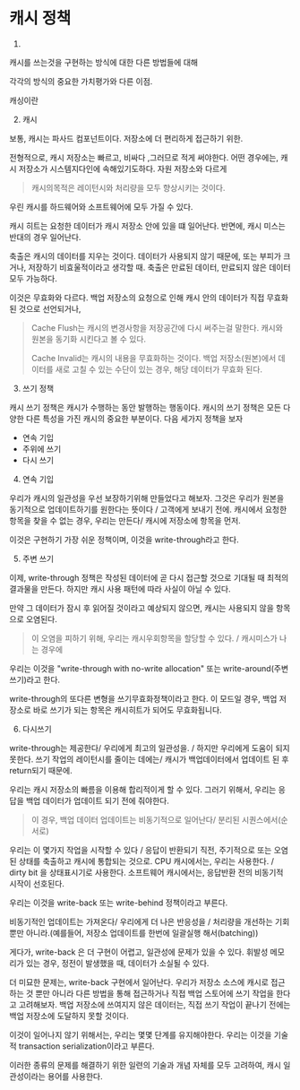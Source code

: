 # 캐시 정책

1. 

캐시를 쓰는것을 구현하는 방식에 대한 다른 방법들에 대해

각각의 방식의 중요한 가치평가와 다른 이점.

캐싱이란

2. 캐시

보통, 캐시는 파사드 컴포넌트이다. 저장소에 더 편리하게 접근하기 위한.

전형적으로, 캐시 저장소는 빠르고, 비싸다 ,그러므로 적게 써야한다. 어떤 경우에는, 캐시 저장소가 시스템지다인에 속해있기도하다. 자원 저장소와 다르게

> 캐시의목적은 레이턴시와 처리량을 모두 향상시키는 것이다.

우린 캐시를 하드웨어와 소프트웨어에 모두 가질 수 있다. 

캐시 히트는 요청한 데이터가 캐시 저장소 안에 있을 떄 일어난다. 반면에, 캐시 미스는 반대의 경우 일어난다.

축출은 캐시의 데이터를 지우는 것이다. 데이터가 사용되지 않기 때문에, 또는 부피가 크거나, 저장하기 비효울적이라고 생각할 때. 축출은 만료된 데이터, 만료되지 않은 데이터 모두 가능하다.

이것은 무효화와 다르다. 백업 저장소의 요청으로 인해 캐시 안의 데이터가 직접 무효화 된 것으로 선언되거나, 

> Cache Flush는 캐시의 변경사항을 저장공간에 다시 써주는걸 말한다. 캐시와 원본을 동기화 시킨다고 볼 수 있다.
>
> Cache Invalid는 캐시의 내용을 무효화하는 것이다. 백업 저장소(원본)에서 데이터를 새로 고칠 수 있는 수단이 있는 경우, 해당 데이터가 무효화 된다.

3. 쓰기 정책

캐시 쓰기 정책은 캐시가 수행하는 동안 발행하는 행동이다. 캐시의 쓰기 정책은 모든 다양한 다른 특성을 가진 캐시의 중요한 부분이다. 다음 세가지 정책을 보자

- 연속 기입
- 주위에 쓰기
- 다시 쓰기

4. 연속 기입

우리가 캐시의 일관성을 우선 보장하기위해 만들었다고 해보자. 그것은 우리가 원본을 동기적으로 업데이트하기를 원한다는 뜻이다 / 고객에게 보내기 전에. 캐시에서 요청한 항목을 찾을 수 없는 경우, 우리는 만든다/ 캐시에 저장소에 항목을 먼저.

이것은 구현하기 가장 쉬운 정책이며, 이것을 write-through라고 한다.

5. 주변 쓰기

이제, write-through 정책은 작성된 데이터에 곧 다시 접근할 것으로 기대될 때 최적의 결과물을 만든다. 하지만 캐시 사용 패턴에 따라 사실이 아닐 수 있다. 

만약 그 데이터가 잠시 후 읽어질 것이라고 예상되지 않으면, 캐시는 사용되지 않을 항목으로 오염된다. 

> 이 오염을 피하기 위해, 우리는 캐시우회항목을 할당할 수 있다. / 캐시미스가 나는 경우에

우리는 이것을 "write-through with no-write allocation" 또는 write-around(주변쓰기)라고 한다.

write-through의 또다른 변형을 쓰기무효화정책이라고 한다. 이 모드일 경우, 백업 저장소로 바로 쓰기가 되는 항목은 캐시히트가 되어도 무효화됩니다.

6. 다시쓰기

write-through는 제공한다/ 우리에게 최고의 일관성을. / 하지만 우리에게 도움이 되지 못한다. 쓰기 작업의 레이턴시를 줄이는 데에는/ 캐시가 백업데이터에서 업데이트 된 후 return되기 때문에. 

우리는 캐시 저장소의 빠름을 이용해 합리적이게 할 수 있다. 그러기 위해서, 우리는 응답을 백업 데이터가 업데이트 되기 전에 줘야한다. 

> 이 경우, 백업 데이터 업데이트는 비동기적으로 일어난다/ 분리된 시퀀스에서(순서로)

우리는 이 몇가지 작업을 시작할 수 있다 / 응답이 반환되기 직전, 주기적으로 또는 오염된 상태를 축출하고 캐시에 통합되는 것으로. CPU 캐시에서는, 우리는 사용한다. / dirty bit 을 상태표시기로 사용한다. 소프트웨어 캐시에서는, 응답반환 전의 비동기적 시작이 선호된다. 

우리는 이것을 write-back 또는 write-behind 정책이라고 부른다.

비동기적인 업데이트는 가져온다/ 우리에게 더 나은 반응성을 / 처리량을 개선하는 기회 뿐만 아니라.(예를들어, 저장소 업데이트를 한번에 일괄실행 해서(batching))

게다가, write-back 은 더 구현이 어렵고, 일관성에 문제가 있을 수 있다. 휘발성 메모리가 있는 경우, 정전이 발생했을 때, 데이터가 소실될 수 있다.

더 미묘한 문제는, write-back 구현에서 일어난다. 우리가 저장소 소스에 캐시로 접근하는 것 뿐만 아니라 다른 방법을 통해 접근하거나 직접 백업 스토어에 쓰기 작업을 한다고 고려해보자. 백업 저장소에 쓰여지지 않은 데이터는, 직접 쓰기 작업이 끝나기 전에는 백업 저장소에 도달하지 못할 것이다. 

이것이 일어나지 않기 위해서는, 우리는 몇몇 단계를 유지해야한다. 우리는 이것을 기술적 transaction serialization이라고 부른다. 

이러한 종류의 문제를 해결하기 위한 일련의 기술과 개념 자체를 모두 고려하여, 캐시 일관성이라는 용어를 사용한다.